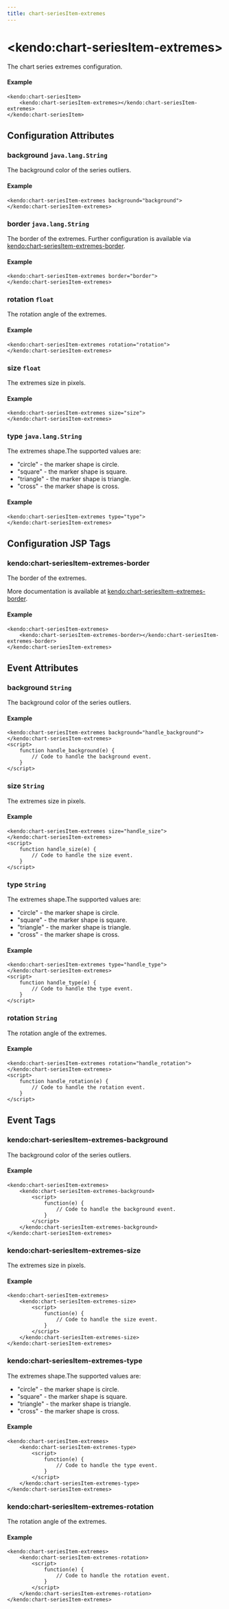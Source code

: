```yaml
---
title: chart-seriesItem-extremes
---
```


# \<kendo:chart-seriesItem-extremes\>

The chart series extremes configuration.

#### Example
    <kendo:chart-seriesItem>
        <kendo:chart-seriesItem-extremes></kendo:chart-seriesItem-extremes>
    </kendo:chart-seriesItem>

## Configuration Attributes

### background `java.lang.String`

The background color of the series outliers.

#### Example
    <kendo:chart-seriesItem-extremes background="background">
    </kendo:chart-seriesItem-extremes>

### border `java.lang.String`

The border of the extremes. Further configuration is available via [kendo:chart-seriesItem-extremes-border](#kendo-chart-seriesItem-extremes-border). 

#### Example
    <kendo:chart-seriesItem-extremes border="border">
    </kendo:chart-seriesItem-extremes>

### rotation `float`

The rotation angle of the extremes.

#### Example
    <kendo:chart-seriesItem-extremes rotation="rotation">
    </kendo:chart-seriesItem-extremes>

### size `float`

The extremes size in pixels.

#### Example
    <kendo:chart-seriesItem-extremes size="size">
    </kendo:chart-seriesItem-extremes>

### type `java.lang.String`

The extremes shape.The supported values are:
* "circle" - the marker shape is circle.
* "square" - the marker shape is square.
* "triangle" - the marker shape is triangle.
* "cross" - the marker shape is cross.

#### Example
    <kendo:chart-seriesItem-extremes type="type">
    </kendo:chart-seriesItem-extremes>


##  Configuration JSP Tags

### kendo:chart-seriesItem-extremes-border

The border of the extremes.

More documentation is available at [kendo:chart-seriesItem-extremes-border](/api/wrappers/jsp/chart/seriesitem-extremes-border).

#### Example

    <kendo:chart-seriesItem-extremes>
        <kendo:chart-seriesItem-extremes-border></kendo:chart-seriesItem-extremes-border>
    </kendo:chart-seriesItem-extremes>


## Event Attributes

### background `String`

The background color of the series outliers.


#### Example
    <kendo:chart-seriesItem-extremes background="handle_background">
    </kendo:chart-seriesItem-extremes>
    <script>
        function handle_background(e) {
            // Code to handle the background event.
        }
    </script>

### size `String`

The extremes size in pixels.


#### Example
    <kendo:chart-seriesItem-extremes size="handle_size">
    </kendo:chart-seriesItem-extremes>
    <script>
        function handle_size(e) {
            // Code to handle the size event.
        }
    </script>

### type `String`

The extremes shape.The supported values are:
* "circle" - the marker shape is circle.
* "square" - the marker shape is square.
* "triangle" - the marker shape is triangle.
* "cross" - the marker shape is cross.


#### Example
    <kendo:chart-seriesItem-extremes type="handle_type">
    </kendo:chart-seriesItem-extremes>
    <script>
        function handle_type(e) {
            // Code to handle the type event.
        }
    </script>

### rotation `String`

The rotation angle of the extremes.


#### Example
    <kendo:chart-seriesItem-extremes rotation="handle_rotation">
    </kendo:chart-seriesItem-extremes>
    <script>
        function handle_rotation(e) {
            // Code to handle the rotation event.
        }
    </script>

## Event Tags

### kendo:chart-seriesItem-extremes-background

The background color of the series outliers.


#### Example
    <kendo:chart-seriesItem-extremes>
        <kendo:chart-seriesItem-extremes-background>
            <script>
                function(e) {
                    // Code to handle the background event.
                }
            </script>
        </kendo:chart-seriesItem-extremes-background>
    </kendo:chart-seriesItem-extremes>

### kendo:chart-seriesItem-extremes-size

The extremes size in pixels.


#### Example
    <kendo:chart-seriesItem-extremes>
        <kendo:chart-seriesItem-extremes-size>
            <script>
                function(e) {
                    // Code to handle the size event.
                }
            </script>
        </kendo:chart-seriesItem-extremes-size>
    </kendo:chart-seriesItem-extremes>

### kendo:chart-seriesItem-extremes-type

The extremes shape.The supported values are:
* "circle" - the marker shape is circle.
* "square" - the marker shape is square.
* "triangle" - the marker shape is triangle.
* "cross" - the marker shape is cross.


#### Example
    <kendo:chart-seriesItem-extremes>
        <kendo:chart-seriesItem-extremes-type>
            <script>
                function(e) {
                    // Code to handle the type event.
                }
            </script>
        </kendo:chart-seriesItem-extremes-type>
    </kendo:chart-seriesItem-extremes>

### kendo:chart-seriesItem-extremes-rotation

The rotation angle of the extremes.


#### Example
    <kendo:chart-seriesItem-extremes>
        <kendo:chart-seriesItem-extremes-rotation>
            <script>
                function(e) {
                    // Code to handle the rotation event.
                }
            </script>
        </kendo:chart-seriesItem-extremes-rotation>
    </kendo:chart-seriesItem-extremes>

